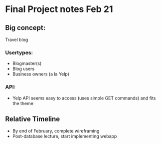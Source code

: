 # Final Project notes Feb 21

## Big concept:
Travel blog

### Usertypes:
* Blogmaster(s)
* Blog users
* Business owners (a la Yelp)

### API:
* Yelp API seems easy to access (uses simple GET commands) and fits the theme

## Relative Timeline
* By end of February, complete wireframing
* Post-database lecture, start implementing webapp
